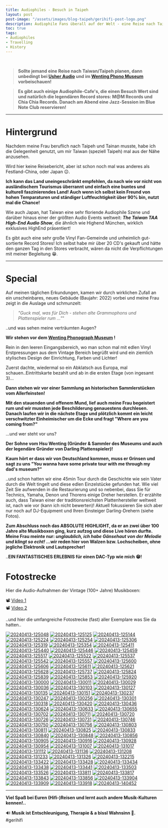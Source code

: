 ```yaml
---
title: Audiophiles - Besuch in Taipeh
layout: post
post-image: "/assets/images/blog-taipeh/gerihifi-post-logo.png"
description: Audiophile Fans überall auf der Welt - eine Reise nach Taipeh
toc: true
tags:
- Audiophiles
- Travelling
- History
---
```


<br>

>**Sollte jemand eine Reise nach Taiwan/Taipeh planen, dann unbedingt bei [Usher Audio](https://usheraudio.com.tw/) und im [Wenting Phono Museum](https://www.wenting-museum.com.tw/english.html) vorbeischauen!**

>**Es gibt auch einige Audiophile-Cafe's, die einen Besuch Wert sind und natürlich die legendären Record stores: M@M Records und Chia Chia Records. Danach am Abend eine Jazz-Session im Blue Note Club reservieren!**

---

# Hintergrund

Nachdem meine Frau beruflich nach Taipeh und Tainan musste, habe ich die Gelegenheit genutzt, um mir Taiwan (speziell Taipeh) mal aus der Nähe anzusehen.

Wird hier keine Reisebericht, aber ist schon noch mal was anderes als Festland-China, oder Japan :wink:.

**Ich kann das Land uneingeschränkt empfehlen, da nach wie vor nicht von ausländischem Tourismus überrannt und einfach eine buntes und kulturell faszinierendes Land! Auch wenn ich selbst kein Freund von hohen Temparaturen und ständiger Luftfeuchtigkeit über 90% bin, nutzt mal die Chance!**

Wie auch Japan, hat Taiwan eine sehr floriende Audiophile Szene und darüber hinaus einer der größten Audio Events weltweit: _**The Taiwan TAA High-End Audio Show**_, die ähnlich wie Highend München, wirklich exklusives HighEnd präsentiert!

Es gibt auch eine sehr große Vinyl Fan-Gemeinde und unheimlich gut-sortierte Record Stores! Ich selbst habe mir über 20 CD's gekauft und hätte den ganzen Tag in den Stores verbracht, wären da nicht die Verpflichtungen mit meiner Begleitung :grin:.

---

# Special

Auf meinen täglichen Erkundungen, kamen wir durch wirklichen Zufall an ein unscheinbares, neues Gebäude (Baujahr: 2022) vorbei und meine Frau zeigt in die Auslage und schmunzelt:

> _"Guck mal, was für Dich - stehen alte Grammophons und Plattenspieler rum ..."_"

..und was sehen meine verträumten Augen?

**Wir stehen vor dem [Wenting Phonograph Museum](https://www.wenting-museum.com.tw/english.html) !** 


Rein in den leeren Eingangsbereich, wo man schon mal mit edlen Vinyl Erstpressungen aus dem Vintage Bereich begrüßt wird und ein ziemlich stylisches Design der Einrichtung, Farben und Lichter!

Zuerst dachte, wiedermal so ein Abklatsch aus Europa, mal schauen..Eintrittskarte bezahlt und ab in die ersten Etage (von ingesamt 3)...

**Dann stehen wir vor einer Sammlung an historischen Sammlerstücken vom Allerfeinsten!**

**Mit den stauenden und offenem Mund, lief auch meine Frau begeistert rum und wir mussten jede Beschilderung genauestens durchlesen. Danach laufen wir in die nächste Etage und plötzlich kommt ein leicht verschwitzter Einheimischer um die Ecke und fragt "Where are you coming from?"**

...und wer steht vor uns?

**Der Sohne vom Hsu Wenting (Gründer & Sammler des Museums und auch der legendäre Gründer von Darling Plattenspieler)!**

**Kaum hört er dass wir von Deutschland kommen, muss er Grinsen und sagt zu uns "You wanna have some private tour with me through my dad's museum?"** 

..und schon hatten wir eine 45min Tour durch die Geschichte wie sein Vater durch die Welt tingelt und diese edlen Einzelstücke gefunden hat. Wie viel Zeit Sie aufwenden in die Restaurierung und so nebenbei, dass Sie für Technics, Yamaha, Denon und Thorens einige Dreher herstellen. Er erzählte auch, dass Taiwan einer der traditionsreichsten Plattenhersteller weltweit ist, nach wie vor (kann ich nicht bewerten)! Aktuell fokussieren Sie sich aber nur noch auf DJ-Equipment und Ihren Einsteiger Darling-Drehern (siehe Fotos).

**Zum Abschluss noch das ABSOLUTE HIGHLIGHT, da er an zwei über 100 Jahre alte Musikboxen ging, kurz aufzog und diese Live hören durfte. Meine Frau meinte nur: _unglaublich, ich habe Gänsehaut von der Melodie und klingt so echt!_ ...wir reden hier von Walzen bzw. Lochscheiben, ohne jegliche Elektronik und Lautsprecher!**

..**EIN FANTASTISCHES ERLEBNIS für einen DAC-Typ wie mich :grin:!**

# Fotostrecke

Hier die Audio-Aufnahmen der Vintage (100+ Jahre) Musikboxen:

:film_projector: [Video 1](https://www.youtube.com/shorts/PWRvJZEE7TY) \
:film_projector: [Video 2](https://www.youtube.com/shorts/afkvdLD8elg)

..und hier die umfangreiche Fotostrecke (fast) aller Exemplare was Sie da hatten..

<a href="https://ibb.co/jr81VFQ"><img src="https://i.ibb.co/jr81VFQ/20240413-125048.jpg" alt="20240413-125048" border="0"></a> <a href="https://ibb.co/mXx8G2p"><img src="https://i.ibb.co/mXx8G2p/20240413-125125.jpg" alt="20240413-125125" border="0"></a> <a href="https://ibb.co/c8MrLCW"><img src="https://i.ibb.co/c8MrLCW/20240413-125144.jpg" alt="20240413-125144" border="0"></a> <a href="https://ibb.co/QfN2K26"><img src="https://i.ibb.co/QfN2K26/20240413-125224.jpg" alt="20240413-125224" border="0"></a> <a href="https://ibb.co/6ZCC74m"><img src="https://i.ibb.co/6ZCC74m/20240413-125254.jpg" alt="20240413-125254" border="0"></a> <a href="https://ibb.co/CB5rYMk"><img src="https://i.ibb.co/CB5rYMk/20240413-125306.jpg" alt="20240413-125306" border="0"></a> <a href="https://ibb.co/fHd2PJB"><img src="https://i.ibb.co/fHd2PJB/20240413-125319.jpg" alt="20240413-125319" border="0"></a> <a href="https://ibb.co/rvCBKz3"><img src="https://i.ibb.co/rvCBKz3/20240413-125354.jpg" alt="20240413-125354" border="0"></a> <a href="https://ibb.co/H77yHFd"><img src="https://i.ibb.co/H77yHFd/20240413-125411.jpg" alt="20240413-125411" border="0"></a> <a href="https://ibb.co/0rcrJbJ"><img src="https://i.ibb.co/0rcrJbJ/20240413-125440.jpg" alt="20240413-125440" border="0"></a> <a href="https://ibb.co/zhYLXDz"><img src="https://i.ibb.co/zhYLXDz/20240413-125446.jpg" alt="20240413-125446" border="0"></a> <a href="https://ibb.co/NKpFyVj"><img src="https://i.ibb.co/NKpFyVj/20240413-125459.jpg" alt="20240413-125459" border="0"></a> <a href="https://ibb.co/1fgKVgh"><img src="https://i.ibb.co/1fgKVgh/20240413-125517.jpg" alt="20240413-125517" border="0"></a> <a href="https://ibb.co/1szwzSb"><img src="https://i.ibb.co/1szwzSb/20240413-125522.jpg" alt="20240413-125522" border="0"></a> <a href="https://ibb.co/LzjLypN"><img src="https://i.ibb.co/LzjLypN/20240413-125537.jpg" alt="20240413-125537" border="0"></a> <a href="https://ibb.co/vDf5hgP"><img src="https://i.ibb.co/vDf5hgP/20240413-125542.jpg" alt="20240413-125542" border="0"></a> <a href="https://ibb.co/WNX94Qy"><img src="https://i.ibb.co/WNX94Qy/20240413-125557.jpg" alt="20240413-125557" border="0"></a> <a href="https://ibb.co/fd64t3f"><img src="https://i.ibb.co/fd64t3f/20240413-125600.jpg" alt="20240413-125600" border="0"></a> <a href="https://ibb.co/7nz6BDp"><img src="https://i.ibb.co/7nz6BDp/20240413-125606.jpg" alt="20240413-125606" border="0"></a> <a href="https://ibb.co/gy9dptK"><img src="https://i.ibb.co/gy9dptK/20240413-125611.jpg" alt="20240413-125611" border="0"></a> <a href="https://ibb.co/pWyZYN3"><img src="https://i.ibb.co/pWyZYN3/20240413-125621.jpg" alt="20240413-125621" border="0"></a> <a href="https://ibb.co/HqMz9Dp"><img src="https://i.ibb.co/HqMz9Dp/20240413-125628.jpg" alt="20240413-125628" border="0"></a> <a href="https://ibb.co/X45x9pB"><img src="https://i.ibb.co/X45x9pB/20240413-125737.jpg" alt="20240413-125737" border="0"></a> <a href="https://ibb.co/KhzRKWW"><img src="https://i.ibb.co/KhzRKWW/20240413-125824.jpg" alt="20240413-125824" border="0"></a> <a href="https://ibb.co/TMQFdkL"><img src="https://i.ibb.co/TMQFdkL/20240413-125839.jpg" alt="20240413-125839" border="0"></a> <a href="https://ibb.co/fD9G8VS"><img src="https://i.ibb.co/fD9G8VS/20240413-125853.jpg" alt="20240413-125853" border="0"></a> <a href="https://ibb.co/3fXn6K7"><img src="https://i.ibb.co/3fXn6K7/20240413-125920.jpg" alt="20240413-125920" border="0"></a> <a href="https://ibb.co/XzBTffm"><img src="https://i.ibb.co/XzBTffm/20240413-130000.jpg" alt="20240413-130000" border="0"></a> <a href="https://ibb.co/k4JNzzq"><img src="https://i.ibb.co/k4JNzzq/20240413-130011.jpg" alt="20240413-130011" border="0"></a> <a href="https://ibb.co/jLVw6gd"><img src="https://i.ibb.co/jLVw6gd/20240413-130029.jpg" alt="20240413-130029" border="0"></a> <a href="https://ibb.co/Y26My3t"><img src="https://i.ibb.co/Y26My3t/20240413-130036.jpg" alt="20240413-130036" border="0"></a> <a href="https://ibb.co/hy0WqfJ"><img src="https://i.ibb.co/hy0WqfJ/20240413-130103.jpg" alt="20240413-130103" border="0"></a> <a href="https://ibb.co/1rrt6k9"><img src="https://i.ibb.co/1rrt6k9/20240413-130127.jpg" alt="20240413-130127" border="0"></a> <a href="https://ibb.co/WGg2y94"><img src="https://i.ibb.co/WGg2y94/20240413-130135.jpg" alt="20240413-130135" border="0"></a> <a href="https://ibb.co/zX0nSDh"><img src="https://i.ibb.co/zX0nSDh/20240413-130151.jpg" alt="20240413-130151" border="0"></a> <a href="https://ibb.co/yWLtTym"><img src="https://i.ibb.co/yWLtTym/20240413-130237.jpg" alt="20240413-130237" border="0"></a> <a href="https://ibb.co/94B95Zx"><img src="https://i.ibb.co/94B95Zx/20240413-130247.jpg" alt="20240413-130247" border="0"></a> <a href="https://ibb.co/PwhZSfw"><img src="https://i.ibb.co/PwhZSfw/20240413-130256.jpg" alt="20240413-130256" border="0"></a> <a href="https://ibb.co/dpyMsWW"><img src="https://i.ibb.co/dpyMsWW/20240413-130301.jpg" alt="20240413-130301" border="0"></a> <a href="https://ibb.co/2dd3g5Y"><img src="https://i.ibb.co/2dd3g5Y/20240413-130318.jpg" alt="20240413-130318" border="0"></a> <a href="https://ibb.co/yNBy2xw"><img src="https://i.ibb.co/yNBy2xw/20240413-130420.jpg" alt="20240413-130420" border="0"></a> <a href="https://ibb.co/Nx89WY6"><img src="https://i.ibb.co/Nx89WY6/20240413-130436.jpg" alt="20240413-130436" border="0"></a> <a href="https://ibb.co/yVXyZtR"><img src="https://i.ibb.co/yVXyZtR/20240413-130624.jpg" alt="20240413-130624" border="0"></a> <a href="https://ibb.co/j3SZnhp"><img src="https://i.ibb.co/j3SZnhp/20240413-130633.jpg" alt="20240413-130633" border="0"></a> <a href="https://ibb.co/PDGXcBz"><img src="https://i.ibb.co/PDGXcBz/20240413-130655.jpg" alt="20240413-130655" border="0"></a> <a href="https://ibb.co/JqgRtX4"><img src="https://i.ibb.co/JqgRtX4/20240413-130702.jpg" alt="20240413-130702" border="0"></a> <a href="https://ibb.co/p4PZqJs"><img src="https://i.ibb.co/p4PZqJs/20240413-130711.jpg" alt="20240413-130711" border="0"></a> <a href="https://ibb.co/sRy02Vf"><img src="https://i.ibb.co/sRy02Vf/20240413-130720.jpg" alt="20240413-130720" border="0"></a> <a href="https://ibb.co/DVvC9y8"><img src="https://i.ibb.co/DVvC9y8/20240413-130726.jpg" alt="20240413-130726" border="0"></a> <a href="https://ibb.co/CPybDb3"><img src="https://i.ibb.co/CPybDb3/20240413-130731.jpg" alt="20240413-130731" border="0"></a> <a href="https://ibb.co/bBmtqvW"><img src="https://i.ibb.co/bBmtqvW/20240413-130746.jpg" alt="20240413-130746" border="0"></a> <a href="https://ibb.co/Lr0y2kV"><img src="https://i.ibb.co/Lr0y2kV/20240413-130750.jpg" alt="20240413-130750" border="0"></a> <a href="https://ibb.co/FmFVPgc"><img src="https://i.ibb.co/FmFVPgc/20240413-130756.jpg" alt="20240413-130756" border="0"></a> <a href="https://ibb.co/dbJdb8B"><img src="https://i.ibb.co/dbJdb8B/20240413-130803.jpg" alt="20240413-130803" border="0"></a> <a href="https://ibb.co/m9k7Kgn"><img src="https://i.ibb.co/m9k7Kgn/20240413-130811.jpg" alt="20240413-130811" border="0"></a> <a href="https://ibb.co/Fw76sR4"><img src="https://i.ibb.co/Fw76sR4/20240413-130825.jpg" alt="20240413-130825" border="0"></a> <a href="https://ibb.co/Zh55bzT"><img src="https://i.ibb.co/Zh55bzT/20240413-130833.jpg" alt="20240413-130833" border="0"></a> <a href="https://ibb.co/QP3d8sd"><img src="https://i.ibb.co/QP3d8sd/20240413-130840.jpg" alt="20240413-130840" border="0"></a> <a href="https://ibb.co/XyfPnnk"><img src="https://i.ibb.co/XyfPnnk/20240413-130848.jpg" alt="20240413-130848" border="0"></a> <a href="https://ibb.co/bLkdYwZ"><img src="https://i.ibb.co/bLkdYwZ/20240413-130856.jpg" alt="20240413-130856" border="0"></a> <a href="https://ibb.co/vJkgZbb"><img src="https://i.ibb.co/vJkgZbb/20240413-130905.jpg" alt="20240413-130905" border="0"></a> <a href="https://ibb.co/QbgBzNV"><img src="https://i.ibb.co/QbgBzNV/20240413-130916.jpg" alt="20240413-130916" border="0"></a> <a href="https://ibb.co/SPJ2K6k"><img src="https://i.ibb.co/SPJ2K6k/20240413-130928.jpg" alt="20240413-130928" border="0"></a> <a href="https://ibb.co/JjbP10F"><img src="https://i.ibb.co/JjbP10F/20240413-130954.jpg" alt="20240413-130954" border="0"></a> <a href="https://ibb.co/PN0bhcq"><img src="https://i.ibb.co/PN0bhcq/20240413-131007.jpg" alt="20240413-131007" border="0"></a> <a href="https://ibb.co/F395H13"><img src="https://i.ibb.co/F395H13/20240413-131017.jpg" alt="20240413-131017" border="0"></a> <a href="https://ibb.co/48Jk9vd"><img src="https://i.ibb.co/48Jk9vd/20240413-131112.jpg" alt="20240413-131112" border="0"></a> <a href="https://ibb.co/r4sFr1V"><img src="https://i.ibb.co/r4sFr1V/20240413-131136.jpg" alt="20240413-131136" border="0"></a> <a href="https://ibb.co/kJsvXTV"><img src="https://i.ibb.co/kJsvXTV/20240413-131208.jpg" alt="20240413-131208" border="0"></a> <a href="https://ibb.co/JvTRXWR"><img src="https://i.ibb.co/JvTRXWR/20240413-131233.jpg" alt="20240413-131233" border="0"></a> <a href="https://ibb.co/VNHYbtT"><img src="https://i.ibb.co/VNHYbtT/20240413-131326.jpg" alt="20240413-131326" border="0"></a> <a href="https://ibb.co/fppQ5mC"><img src="https://i.ibb.co/fppQ5mC/20240413-132215.jpg" alt="20240413-132215" border="0"></a> <a href="https://ibb.co/HN7XJt1"><img src="https://i.ibb.co/HN7XJt1/20240413-133422.jpg" alt="20240413-133422" border="0"></a> <a href="https://ibb.co/GPKcCBb"><img src="https://i.ibb.co/GPKcCBb/20240413-133428.jpg" alt="20240413-133428" border="0"></a> <a href="https://ibb.co/T2FkLgZ"><img src="https://i.ibb.co/T2FkLgZ/20240413-133434.jpg" alt="20240413-133434" border="0"></a> <a href="https://ibb.co/vHJ2B5N"><img src="https://i.ibb.co/vHJ2B5N/20240413-133438.jpg" alt="20240413-133438" border="0"></a> <a href="https://ibb.co/sm0TdDz"><img src="https://i.ibb.co/sm0TdDz/20240413-133441.jpg" alt="20240413-133441" border="0"></a> <a href="https://ibb.co/4YxHMw3"><img src="https://i.ibb.co/4YxHMw3/20240413-133503.jpg" alt="20240413-133503" border="0"></a> <a href="https://ibb.co/xfFW11s"><img src="https://i.ibb.co/xfFW11s/20240413-133526.jpg" alt="20240413-133526" border="0"></a> <a href="https://ibb.co/dDd5Tm3"><img src="https://i.ibb.co/dDd5Tm3/20240413-133811.jpg" alt="20240413-133811" border="0"></a> <a href="https://ibb.co/PW3VMS9"><img src="https://i.ibb.co/PW3VMS9/20240413-133817.jpg" alt="20240413-133817" border="0"></a> <a href="https://ibb.co/MBFN5Sz"><img src="https://i.ibb.co/MBFN5Sz/20240413-133843.jpg" alt="20240413-133843" border="0"></a> <a href="https://ibb.co/Z8cC7xk"><img src="https://i.ibb.co/Z8cC7xk/20240413-133856.jpg" alt="20240413-133856" border="0"></a> <a href="https://ibb.co/PCw7rbS"><img src="https://i.ibb.co/PCw7rbS/20240413-133904.jpg" alt="20240413-133904" border="0"></a> <a href="https://ibb.co/xhbvtsW"><img src="https://i.ibb.co/xhbvtsW/20240413-133909.jpg" alt="20240413-133909" border="0"></a> <a href="https://ibb.co/ZJ9WbHq"><img src="https://i.ibb.co/ZJ9WbHq/20240413-133918.jpg" alt="20240413-133918" border="0"></a> <a href="https://ibb.co/1s5WN1K"><img src="https://i.ibb.co/1s5WN1K/20240413-140452.jpg" alt="20240413-140452" border="0"></a>

---

**Viel Spaß bei Euren (Hifi-)Reisen und lernt auch andere Musik-Kulturen kennen!..**

:loud_sound: **Musik ist Entschleunigung, Therapie & a bissl Wahnsinn :grimacing:.** \
#gerihifi
 

